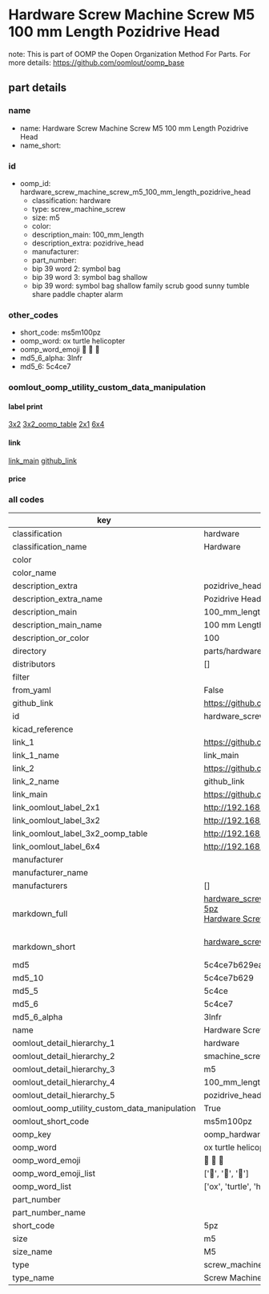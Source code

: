 # Hardware Screw Machine Screw M5 100 mm Length Pozidrive Head  

note: This is part of OOMP the Oopen Organization Method For Parts. For more details: https://github.com/oomlout/oomp_base

##  part details





### name
* name: Hardware Screw Machine Screw M5 100 mm Length Pozidrive Head
* name_short: 
### id
* oomp_id: hardware_screw_machine_screw_m5_100_mm_length_pozidrive_head
  * classification: hardware
  * type: screw_machine_screw
  * size: m5
  * color: 
  * description_main: 100_mm_length
  * description_extra: pozidrive_head
  * manufacturer: 
  * part_number: 
  * bip 39 word 2: symbol bag
  * bip 39 word 3: symbol bag shallow
  * bip 39 word: symbol bag shallow family scrub good sunny tumble share paddle chapter alarm

### other_codes
* short_code: ms5m100pz
* oomp_word: ox turtle helicopter
* oomp_word_emoji :ox: :turtle: :helicopter:
* md5_6_alpha: 3lnfr
* md5_6: 5c4ce7






### oomlout_oomp_utility_custom_data_manipulation
#### label print
[3x2](http://192.168.1.245:1112/?label=oomp%203lnfr)
[3x2_oomp_table](http://192.168.1.107:1112/?label=oomp%203lnfr)
[2x1](http://192.168.1.242:1112/?label=oomp%203lnfr)
[6x4](http://192.168.1.55:1112/?label=oomp%203lnfr)    

#### link

[link_main](https://github.com/oomlout/oomlout_oomp_current_version_messy/tree/main/parts/hardware_screw_machine_screw_m5_100_mm_length_pozidrive_head) [github_link](https://github.com/oomlout/oomlout_oomp_part_src/tree/main/parts/hardware_screw_machine_screw_m5_100_mm_length_pozidrive_head)                             

#### price







### all codes 
| key | value |  
| --- | --- |  
| classification | hardware |  
| classification_name | Hardware |  
| color |  |  
| color_name |  |  
| description_extra | pozidrive_head |  
| description_extra_name | Pozidrive Head |  
| description_main | 100_mm_length |  
| description_main_name | 100 mm Length |  
| description_or_color | 100 |  
| directory | parts/hardware_screw_machine_screw_m5_100_mm_length_pozidrive_head |  
| distributors | [] |  
| filter |  |  
| from_yaml | False |  
| github_link | https://github.com/oomlout/oomlout_oomp_part_src/tree/main/parts/hardware_screw_machine_screw_m5_100_mm_length_pozidrive_head |  
| id | hardware_screw_machine_screw_m5_100_mm_length_pozidrive_head |  
| kicad_reference |  |  
| link_1 | https://github.com/oomlout/oomlout_oomp_current_version_messy/tree/main/parts/hardware_screw_machine_screw_m5_100_mm_length_pozidrive_head |  
| link_1_name | link_main |  
| link_2 | https://github.com/oomlout/oomlout_oomp_part_src/tree/main/parts/hardware_screw_machine_screw_m5_100_mm_length_pozidrive_head |  
| link_2_name | github_link |  
| link_main | https://github.com/oomlout/oomlout_oomp_current_version_messy/tree/main/parts/hardware_screw_machine_screw_m5_100_mm_length_pozidrive_head |  
| link_oomlout_label_2x1 | http://192.168.1.242:1112/?label=oomp%203lnfr |  
| link_oomlout_label_3x2 | http://192.168.1.245:1112/?label=oomp%203lnfr |  
| link_oomlout_label_3x2_oomp_table | http://192.168.1.107:1112/?label=oomp%203lnfr |  
| link_oomlout_label_6x4 | http://192.168.1.55:1112/?label=oomp%203lnfr |  
| manufacturer |  |  
| manufacturer_name |  |  
| manufacturers | [] |  
| markdown_full | [hardware_screw_machine_screw_m5_100_mm_length_pozidrive_head](https://github.com/oomlout/oomlout_oomp_current_version_messy/tree/main/parts/hardware_screw_machine_screw_m5_100_mm_length_pozidrive_head)<br>[5pz](https://github.com/oomlout/oomlout_oomp_current_version_messy/tree/main/parts/hardware_screw_machine_screw_m5_100_mm_length_pozidrive_head)<br>[Hardware Screw Machine Screw M5 100 Mm Length Pozidrive Head](https://github.com/oomlout/oomlout_oomp_current_version_messy/tree/main/parts/hardware_screw_machine_screw_m5_100_mm_length_pozidrive_head)<br><br> |  
| markdown_short | [hardware_screw_machine_screw_m5_100_mm_length_pozidrive_head](https://github.com/oomlout/oomlout_oomp_current_version_messy/tree/main/parts/hardware_screw_machine_screw_m5_100_mm_length_pozidrive_head)<br><br> |  
| md5 | 5c4ce7b629ea5b2d91e0e5298a0466e3 |  
| md5_10 | 5c4ce7b629 |  
| md5_5 | 5c4ce |  
| md5_6 | 5c4ce7 |  
| md5_6_alpha | 3lnfr |  
| name | Hardware Screw Machine Screw M5 100 mm Length Pozidrive Head |  
| oomlout_detail_hierarchy_1 | hardware |  
| oomlout_detail_hierarchy_2 | smachine_screw |  
| oomlout_detail_hierarchy_3 | m5 |  
| oomlout_detail_hierarchy_4 | 100_mm_length |  
| oomlout_detail_hierarchy_5 | pozidrive_head |  
| oomlout_oomp_utility_custom_data_manipulation | True |  
| oomlout_short_code | ms5m100pz |  
| oomp_key | oomp_hardware_screw_machine_screw_m5_100_mm_length_pozidrive_head |  
| oomp_word | ox turtle helicopter |  
| oomp_word_emoji | :ox: :turtle: :helicopter: |  
| oomp_word_emoji_list | [':ox:', ':turtle:', ':helicopter:'] |  
| oomp_word_list | ['ox', 'turtle', 'helicopter'] |  
| part_number |  |  
| part_number_name |  |  
| short_code | 5pz |  
| size | m5 |  
| size_name | M5 |  
| type | screw_machine_screw |  
| type_name | Screw Machine Screw |  
